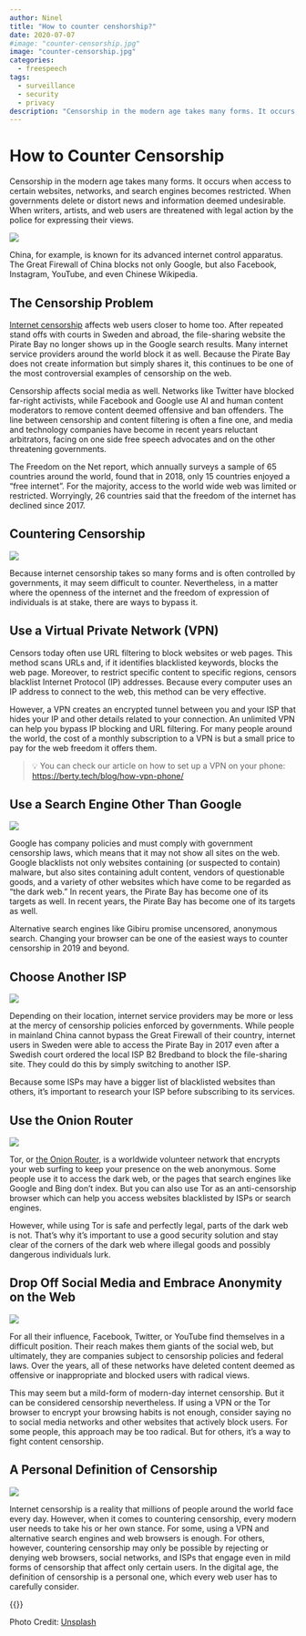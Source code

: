 ```yaml
---
author: Ninel
title: "How to counter censhorship?"
date: 2020-07-07
#image: "counter-censorship.jpg"
image: "counter-censorship.jpg"
categories:
  - freespeech
tags:
  - surveillance
  - security
  - privacy
description: "Censorship in the modern age takes many forms. It occurs when access to certain websites, networks, and search engines becomes restricted. When governments delete or distort news and information deemed undesirable. When writers, artists, and web users are threatened with legal action by the police for expressing their views."
---
```


# How to Counter Censorship

Censorship in the modern age takes many forms. It occurs when access to certain websites, networks, and search engines becomes restricted. When governments delete or distort news and information deemed undesirable. When writers, artists, and web users are threatened with legal action by the police for expressing their views.

![](https://i.imgur.com/2GPt0Ss.jpg)



China, for example, is known for its advanced internet control apparatus. The Great Firewall of China blocks not only Google, but also Facebook, Instagram, YouTube, and even Chinese Wikipedia.

## The Censorship Problem
[Internet censorship](https://en.wikipedia.org/wiki/Internet_censorship#:~:text=Internet%20censorship%20is%20the%20control,or%20on%20their%20own%20initiative.) affects web users closer to home too. After repeated stand offs with courts in Sweden and abroad, the file-sharing website the Pirate Bay no longer shows up in the Google search results. Many internet service providers around the world block it as well. Because the Pirate Bay does not create information but simply shares it, this continues to be one of the most controversial examples of censorship on the web.

Censorship affects social media as well. Networks like Twitter have blocked far-right activists, while Facebook and Google use AI and human content moderators to remove content deemed offensive and ban offenders. The line between censorship and content filtering is often a fine one, and media and technology companies have become in recent years reluctant arbitrators, facing on one side free speech advocates and on the other threatening governments.

The Freedom on the Net report, which annually surveys a sample of 65 countries around the world, found that in 2018, only 15 countries enjoyed a “free internet”. For the majority, access to the world wide web was limited or restricted. Worryingly, 26 countries said that the freedom of the internet has declined since 2017.

## Countering Censorship

![](https://i.imgur.com/M4ZY1O9.jpg)


Because internet censorship takes so many forms and is often controlled by governments, it may seem difficult to counter. Nevertheless, in a matter where the openness of the internet and the freedom of expression of individuals is at stake, there are ways to bypass it.

## Use a Virtual Private Network (VPN)
Censors today often use URL filtering to block websites or web pages. This method scans URLs and, if it identifies blacklisted keywords, blocks the web page. Moreover, to restrict specific content to specific regions, censors blacklist Internet Protocol (IP) addresses. Because every computer uses an IP address to connect to the web, this method can be very effective.

However, a VPN creates an encrypted tunnel between you and your ISP that hides your IP and other details related to your connection. An unlimited VPN can help you bypass IP blocking and URL filtering. For many people around the world, the cost of a monthly subscription to a VPN is but a small price to pay for the web freedom it offers them.

> 💡 You can check our article on how to set up a VPN on your phone: https://berty.tech/blog/how-vpn-phone/

## Use a Search Engine Other Than Google

![](https://i.imgur.com/NahWVmZ.jpg)

Google has company policies and must comply with government censorship laws, which means that it may not show all sites on the web. Google blacklists not only websites containing (or suspected to contain) malware, but also sites containing adult content, vendors of questionable goods, and a variety of other websites which have come to be regarded as “the dark web.” In recent years, the Pirate Bay has become one of its targets as well. In recent years, the Pirate Bay has become one of its targets as well.

Alternative search engines like Gibiru promise uncensored, anonymous search. Changing your browser can be one of the easiest ways to counter censorship in 2019 and beyond.

## Choose Another ISP

![](https://i.imgur.com/6ZIt7Vs.jpg)


Depending on their location, internet service providers may be more or less at the mercy of censorship policies enforced by governments. While people in mainland China cannot bypass the Great Firewall of their country, internet users in Sweden were able to access the Pirate Bay in 2017 even after a Swedish court ordered the local ISP B2 Bredband to block the file-sharing site. They could do this by simply switching to another ISP.

Because some ISPs may have a bigger list of blacklisted websites than others, it’s important to research your ISP before subscribing to its services.

## Use the Onion Router

![](https://i.imgur.com/dvSo5qd.jpg)


Tor, or [the Onion Router](https://www.torproject.org/), is a worldwide volunteer network that encrypts your web surfing to keep your presence on the web anonymous. Some people use it to access the dark web, or the pages that search engines like Google and Bing don’t index. But you can also use Tor as an anti-censorship browser which can help you access websites blacklisted by ISPs or search engines.

However, while using Tor is safe and perfectly legal, parts of the dark web is not. That’s why it’s important to use a good security solution and stay clear of the corners of the dark web where illegal goods and possibly dangerous individuals lurk.

## Drop Off Social Media and Embrace Anonymity on the Web

![](https://i.imgur.com/K2zat89.jpg)

For all their influence, Facebook, Twitter, or YouTube find themselves in a difficult position. Their reach makes them giants of the social web, but ultimately, they are companies subject to censorship policies and federal laws. Over the years, all of these networks have deleted content deemed as offensive or inappropriate and blocked users with radical views.

This may seem but a mild-form of modern-day internet censorship. But it can be considered censorship nevertheless. If using a VPN or the Tor browser to encrypt your browsing habits is not enough, consider saying no to social media networks and other websites that actively block users. For some people, this approach may be too radical. But for others, it’s a way to fight content censorship.

## A Personal Definition of Censorship


![](https://i.imgur.com/a28D83S.jpg)

Internet censorship is a reality that millions of people around the world face every day. However, when it comes to countering censorship, every modern user needs to take his or her own stance. For some, using a VPN and alternative search engines and web browsers is enough. For others, however, countering censorship may only be possible by rejecting or denying web browsers, social networks, and ISPs that engage even in mild forms of censorship that affect only certain users. In the digital age, the definition of censorship is a personal one, which every web user has to carefully consider.



 {{<tweet id="1276140407190179853">}}

Photo Credit: [Unsplash](https://unsplash.com/) 
